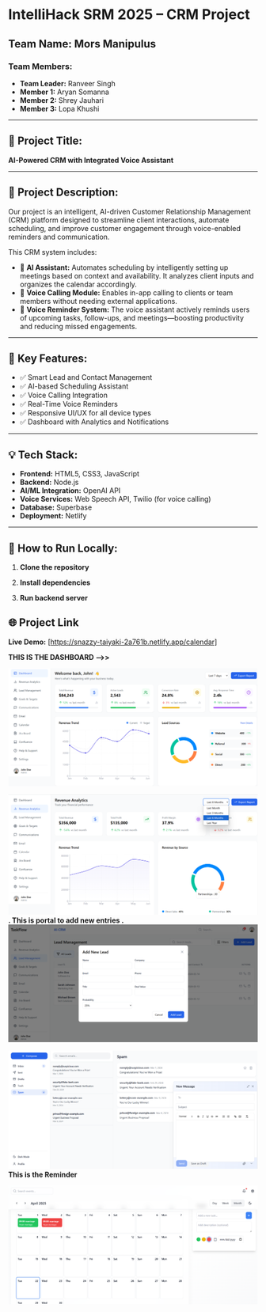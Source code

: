 # IntelliHack SRM 2025 – CRM Project

## Team Name: Mors Manipulus

### Team Members:
- **Team Leader:** Ranveer Singh  
- **Member 1:** Aryan Somanna  
- **Member 2:** Shrey Jauhari  
- **Member 3:** Lopa Khushi  

---

## 📌 Project Title:
**AI-Powered CRM with Integrated Voice Assistant**

---

## 🧠 Project Description:

Our project is an intelligent, AI-driven Customer Relationship Management (CRM) platform designed to streamline client interactions, automate scheduling, and improve customer engagement through voice-enabled reminders and communication.

This CRM system includes:
- 🔹 **AI Assistant:** Automates scheduling by intelligently setting up meetings based on context and availability. It analyzes client inputs and organizes the calendar accordingly.
- 🔹 **Voice Calling Module:** Enables in-app calling to clients or team members without needing external applications.
- 🔹 **Voice Reminder System:** The voice assistant actively reminds users of upcoming tasks, follow-ups, and meetings—boosting productivity and reducing missed engagements.

---

## 🚀 Key Features:

- ✅ Smart Lead and Contact Management  
- ✅ AI-based Scheduling Assistant  
- ✅ Voice Calling Integration  
- ✅ Real-Time Voice Reminders  
- ✅ Responsive UI/UX for all device types  
- ✅ Dashboard with Analytics and Notifications  

---

## 💡 Tech Stack:

- **Frontend:** HTML5, CSS3, JavaScript  
- **Backend:** Node.js  
- **AI/ML Integration:** OpenAI API  
- **Voice Services:** Web Speech API, Twilio (for voice calling)  
- **Database:** Superbase
- **Deployment:** Netlify  

---

## 🧪 How to Run Locally:

1. **Clone the repository**

2. **Install dependencies**

3. **Run backend server**

## 🌐 Project Link

**Live Demo:** [https://snazzy-taiyaki-2a761b.netlify.app/calendar]

**THIS IS THE DASHBOARD -->>**

![Alt text](1st.png)

![Alt text](2nd.png)
**.
This is portal to add new entries 
.**
![Alt text](3rd.png)

![Alt text](4th.png)
**This is the Reminder**

![Alt text](5th.png)


